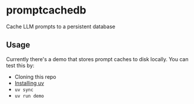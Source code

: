# promptcachedb

Cache LLM prompts to a persistent database

## Usage

Currently there's a demo that stores prompt caches to disk locally. You
can test this by:

- Cloning this repo
- [Installing uv](https://docs.astral.sh/uv/getting-started/installation/)
- `uv sync`
- `uv run demo`
